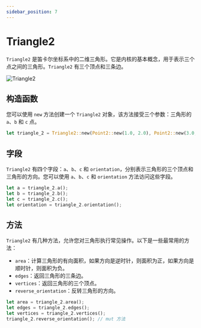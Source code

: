 ```yaml
---
sidebar_position: 7
---
```


# Triangle2

`Triangle2` 是笛卡尔坐标系中的二维三角形。它是内核的基本概念，用于表示三个点之间的三角形。`Triangle2` 有三个顶点和三条边。

![Triangle2](/img/triangle-2.png)

## 构造函数

您可以使用 `new` 方法创建一个 `Triangle2` 对象，该方法接受三个参数：三角形的 `a`、`b` 和 `c` 点。

```rust
let triangle_2 = Triangle2::new(Point2::new(1.0, 2.0), Point2::new(3.0, 4.0), Point2::new(5.0, 6.0));
```

## 字段

`Triangle2` 有四个字段：`a`、`b`、`c` 和 `orientation`，分别表示三角形的三个顶点和三角形的方向。您可以使用 `a`、`b`、`c` 和 `orientation` 方法访问这些字段。

```rust
let a = triangle_2.a();
let b = triangle_2.b();
let c = triangle_2.c();
let orientation = triangle_2.orientation();
```

## 方法

`Triangle2` 有几种方法，允许您对三角形执行常见操作。以下是一些最常用的方法：

-   `area`：计算三角形的有向面积，如果方向是逆时针，则面积为正，如果方向是顺时针，则面积为负。
-   `edges`：返回三角形的三条边。
-   `vertices`：返回三角形的三个顶点。
-   `reverse_orientation`：反转三角形的方向。

```rust
let area = triangle_2.area();
let edges = triangle_2.edges();
let vertices = triangle_2.vertices();
triangle_2.reverse_orientation(); // mut 方法
```
